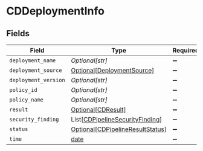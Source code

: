 # CDDeploymentInfo


## Fields

| Field                                                                               | Type                                                                                | Required                                                                            | Description                                                                         |
| ----------------------------------------------------------------------------------- | ----------------------------------------------------------------------------------- | ----------------------------------------------------------------------------------- | ----------------------------------------------------------------------------------- |
| `deployment_name`                                                                   | *Optional[str]*                                                                     | :heavy_minus_sign:                                                                  | N/A                                                                                 |
| `deployment_source`                                                                 | [Optional[DeploymentSource]](../../models/shared/deploymentsource.md)               | :heavy_minus_sign:                                                                  | N/A                                                                                 |
| `deployment_version`                                                                | *Optional[str]*                                                                     | :heavy_minus_sign:                                                                  | N/A                                                                                 |
| `policy_id`                                                                         | *Optional[str]*                                                                     | :heavy_minus_sign:                                                                  | N/A                                                                                 |
| `policy_name`                                                                       | *Optional[str]*                                                                     | :heavy_minus_sign:                                                                  | N/A                                                                                 |
| `result`                                                                            | [Optional[CDResult]](../../models/shared/cdresult.md)                               | :heavy_minus_sign:                                                                  | N/A                                                                                 |
| `security_finding`                                                                  | List[[CDPipelineSecurityFinding](../../models/shared/cdpipelinesecurityfinding.md)] | :heavy_minus_sign:                                                                  | N/A                                                                                 |
| `status`                                                                            | [Optional[CDPipelineResultStatus]](../../models/shared/cdpipelineresultstatus.md)   | :heavy_minus_sign:                                                                  | N/A                                                                                 |
| `time`                                                                              | [date](https://docs.python.org/3/library/datetime.html#date-objects)                | :heavy_minus_sign:                                                                  | N/A                                                                                 |